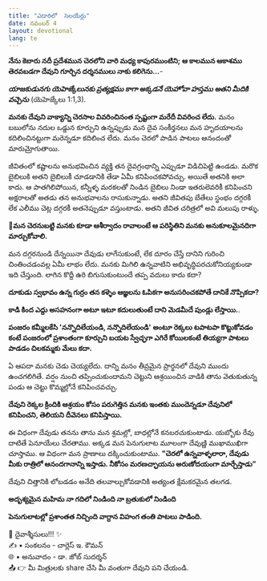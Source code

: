 ```yaml
---
title: "ఎడారిలో  సెలయేర్లు"
date: నవంబర్ 4
layout: devotional
lang: te
---
```


**నేను కెబారు నదీ ప్రదేశమున చెరలోని వారి మధ్య కాపురముంటిని; ఆ కాలమున ఆకాశము తెరవబడగా దేవుని గూర్చిన దర్శనములు నాకు కలిగెను…**-

***యాజకుడునగు యెహెజ్కేలునకు ప్రత్యక్షము కాగా అక్కడనే యెహోవా హస్తము అతని మీదికి వచ్చెను*** (యెహెజ్కేలు 1:1,3).

**మనకు దేవుని వాక్యాన్ని చెరసాల వివరించినంత స్పష్టంగా మరేదీ వివరించ లేదు.** మనం బబులోను నదుల ఒడ్డున కూర్చుని ఉన్నప్పుడు మన దైవ సంకీర్తనలు మన హృదయాలను కదిలించినట్టుగా మరెన్నడూ కదిలించ లేదు. మనం చెరలో పాడిన పాటలు ఆనందంతో మారుమ్రోగుతాయి. 

జీవితంలో కష్టాలను అనుభవించిన వ్యక్తి తన దైవగ్రంథాన్ని ఎప్పుడూ విడిచిపెట్టి ఉండడు. మరొక బైబిలుకి అతని బైబిలుకీ చూడడానికి తేడా ఏమీ కనిపించకపోవచ్చు. అయితే అతనికి అలా కాదు. ఆ పాతగిలిపోయిన, కన్నీళ్ళ మరకలతో నిండిన బైబిలు నిండా ఇతరులెవరికీ కనిపించని అక్షరాలతో అతడు తన అనుభవాలను రాసుకున్నాడు. అతని జీవితపు బేతేలు స్థంభం దగ్గరకీ లేక ఎలీము చెట్ల దగ్గరకీ అతనెప్పుడూ వస్తుంటాడు. అతని జీవిత చరిత్రలో అవి మలుపు రాళ్ళు.

**📖మన చెరనుబట్టి మనకు కూడా ఆశీర్వాదం రావాలంటే ఆ పరిస్థితిని మనకు అనుకూలమైనదిగా మార్చుకోవాలి.**

 మన దగ్గరనుండి దేన్నయినా దేవుడు లాగేసుకుంటే, లేక దూరం చేస్తే దానిని గురించి చింతించడంవల్ల ఏమీ లాభం లేదు. మనకు మిగిలి ఉన్నవాటిని అభివృద్ధిపరచుకోనియ్యకుండా ఇది చేస్తుంది. లాగిన కొద్దీ ఉరి బిగుసుకుంటుందే తప్ప వదులు కాదు కదా?

**దూకుడు స్వభావం ఉన్న గుర్రం తన కళ్ళెం ఆజ్ఞలను ఓపికగా అనుసరించకపోతే దానికే నొప్పికదా?**

 **కాడి కింద ఎద్దు అసహనంగా అటూ ఇటూ కదులుతుంటే దాని మెడమీదే పుండ్లు లేస్తాయి.**.

 **పంజరం కమ్మీలకేసి 'నన్నొదిలేయండి, నన్నొదిలేయండి' అంటూ రెక్కలు టపాటపా కొట్టుకోవడం కంటే పంజరంలో ప్రశాంతంగా కూర్చుని బయట స్వేచ్ఛగా ఎగిరే కోయిలకంటే తియ్యగా పాటలు పాడడం చిలకమ్మకు మేలు కదా.**

ఏ ఆపదా మనకు చెడు చెయ్యలేదు. దాన్ని మనం తీవ్రమైన ప్రార్థనలో దేవుని ముందు ఉంచగలిగితే. వర్షం నుంచి తప్పించుకుందామని చెట్టుని ఆశ్రయించిన వాడికి తాను వెతుకుతున్న పండు ఆ చెట్టు కొమ్మల్లోనే కనిపించవచ్చు. 

**దేవుని రెక్కల క్రిందికి ఆశ్రయం కోసం పరుగెత్తిన మనకు ఇంతకు ముందెన్నడూ దేవునిలో కనిపించని, తెలియని దీవెనలు కనిపిస్తాయి.**

ఈ విధంగా దేవుడు తనను తాను మన శ్రమల్లో, బాధల్లోనే కనబరచుకుంటాడు. యబ్బోకు రేవు దాటితే పెనూయేలు చేరతాము. అక్కడ మన పెనుగులాట మూలంగా దేవుణ్ణి ముఖాముఖిగా చూస్తాము. ఆ విధంగా మన ప్రాణాలు దక్కించుకుంటాము. 
**"చెరలో ఉన్నవాళ్ళలారా, దేవుడు మీకు రాత్రిలో ఆనందగానాన్ని ఇస్తాడు. నీకోసం మరణచ్ఛాయను అరుణోదయంగా మార్చేస్తాడు”**

దేవుని చిత్తానికి లోబడడం అనేది తలవాల్చుకోవడానికి అత్యంత క్షేమకరమైన తలగడ.

**అదృశ్యమైన మహిమ నా గదిలో నిండింది నా బ్రతుకులో నిండింది**

**పెనుగులాటల్లో ప్రశాంతత నిచ్చింది వాగ్దాన విహంగ తంతి పాటలు పాడింది.**

<div class="blessing">🙏 <span class="bless-text">దైవాశ్శీసులు!!!</span> ✨</div>

<div class="credit">✍️ <span class="credit-text">▪ సంకలనం - చార్లెస్ ఇ. కౌమన్</span></div>
<div class="credit">🌐 <span class="credit-text">▪ అనువాదం - డా. జోబ్ సుదర్శన్</span></div>


<div class="share">📤 👉 <span class="share-text">మీ మిత్రులకు share చేసి మీ వంతుగా దేవుని పని చేయండి.</span></div>
